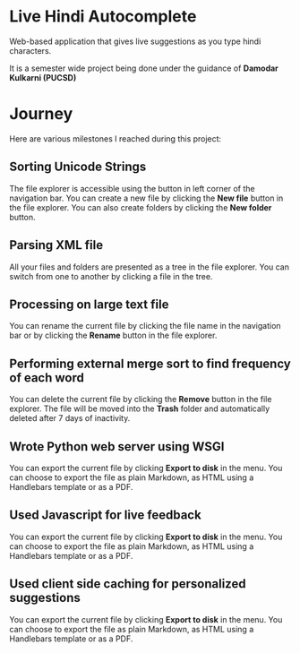# Live Hindi Autocomplete

Web-based application that gives live suggestions as you type hindi characters.

It is a semester wide project being done under the guidance of **Damodar Kulkarni (PUCSD)**


# Journey
Here are various milestones I reached during this project:

## Sorting Unicode Strings

The file explorer is accessible using the button in left corner of the navigation bar. You can create a new file by clicking the **New file** button in the file explorer. You can also create folders by clicking the **New folder** button.

## Parsing XML file

All your files and folders are presented as a tree in the file explorer. You can switch from one to another by clicking a file in the tree.

## Processing on large text file

You can rename the current file by clicking the file name in the navigation bar or by clicking the **Rename** button in the file explorer.

## Performing external merge sort to find frequency of each word

You can delete the current file by clicking the **Remove** button in the file explorer. The file will be moved into the **Trash** folder and automatically deleted after 7 days of inactivity.

## Wrote Python web server using WSGI

You can export the current file by clicking **Export to disk** in the menu. You can choose to export the file as plain Markdown, as HTML using a Handlebars template or as a PDF.


## Used Javascript for live feedback

You can export the current file by clicking **Export to disk** in the menu. You can choose to export the file as plain Markdown, as HTML using a Handlebars template or as a PDF.

## Used client side caching for personalized suggestions

You can export the current file by clicking **Export to disk** in the menu. You can choose to export the file as plain Markdown, as HTML using a Handlebars template or as a PDF.
